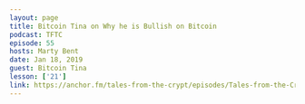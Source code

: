 ```yaml
---
layout: page
title: Bitcoin Tina on Why he is Bullish on Bitcoin
podcast: TFTC
episode: 55
hosts: Marty Bent
date: Jan 18, 2019
guest: Bitcoin Tina
lesson: ['21']
link: https://anchor.fm/tales-from-the-crypt/episodes/Tales-from-the-Crypt-55-BitcoinTINA-aka-Rick-Flex-e2vpt9
---
```

